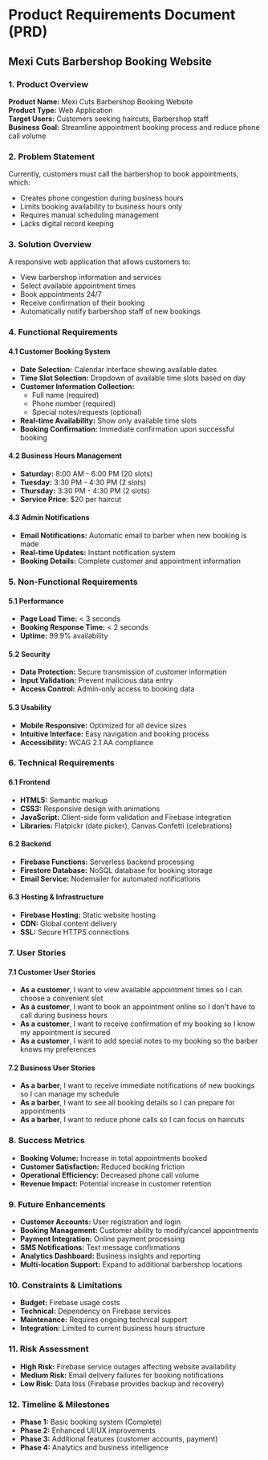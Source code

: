 # Product Requirements Document (PRD)
## Mexi Cuts Barbershop Booking Website

### 1. Product Overview
**Product Name:** Mexi Cuts Barbershop Booking Website  
**Product Type:** Web Application  
**Target Users:** Customers seeking haircuts, Barbershop staff  
**Business Goal:** Streamline appointment booking process and reduce phone call volume  

### 2. Problem Statement
Currently, customers must call the barbershop to book appointments, which:
- Creates phone congestion during business hours
- Limits booking availability to business hours only
- Requires manual scheduling management
- Lacks digital record keeping

### 3. Solution Overview
A responsive web application that allows customers to:
- View barbershop information and services
- Select available appointment times
- Book appointments 24/7
- Receive confirmation of their booking
- Automatically notify barbershop staff of new bookings

### 4. Functional Requirements

#### 4.1 Customer Booking System
- **Date Selection:** Calendar interface showing available dates
- **Time Slot Selection:** Dropdown of available time slots based on day
- **Customer Information Collection:**
  - Full name (required)
  - Phone number (required)
  - Special notes/requests (optional)
- **Real-time Availability:** Show only available time slots
- **Booking Confirmation:** Immediate confirmation upon successful booking

#### 4.2 Business Hours Management
- **Saturday:** 8:00 AM - 6:00 PM (20 slots)
- **Tuesday:** 3:30 PM - 4:30 PM (2 slots)
- **Thursday:** 3:30 PM - 4:30 PM (2 slots)
- **Service Price:** $20 per haircut

#### 4.3 Admin Notifications
- **Email Notifications:** Automatic email to barber when new booking is made
- **Real-time Updates:** Instant notification system
- **Booking Details:** Complete customer and appointment information

### 5. Non-Functional Requirements

#### 5.1 Performance
- **Page Load Time:** < 3 seconds
- **Booking Response Time:** < 2 seconds
- **Uptime:** 99.9% availability

#### 5.2 Security
- **Data Protection:** Secure transmission of customer information
- **Input Validation:** Prevent malicious data entry
- **Access Control:** Admin-only access to booking data

#### 5.3 Usability
- **Mobile Responsive:** Optimized for all device sizes
- **Intuitive Interface:** Easy navigation and booking process
- **Accessibility:** WCAG 2.1 AA compliance

### 6. Technical Requirements

#### 6.1 Frontend
- **HTML5:** Semantic markup
- **CSS3:** Responsive design with animations
- **JavaScript:** Client-side form validation and Firebase integration
- **Libraries:** Flatpickr (date picker), Canvas Confetti (celebrations)

#### 6.2 Backend
- **Firebase Functions:** Serverless backend processing
- **Firestore Database:** NoSQL database for booking storage
- **Email Service:** Nodemailer for automated notifications

#### 6.3 Hosting & Infrastructure
- **Firebase Hosting:** Static website hosting
- **CDN:** Global content delivery
- **SSL:** Secure HTTPS connections

### 7. User Stories

#### 7.1 Customer User Stories
- **As a customer**, I want to view available appointment times so I can choose a convenient slot
- **As a customer**, I want to book an appointment online so I don't have to call during business hours
- **As a customer**, I want to receive confirmation of my booking so I know my appointment is secured
- **As a customer**, I want to add special notes to my booking so the barber knows my preferences

#### 7.2 Business User Stories
- **As a barber**, I want to receive immediate notifications of new bookings so I can manage my schedule
- **As a barber**, I want to see all booking details so I can prepare for appointments
- **As a barber**, I want to reduce phone calls so I can focus on haircuts

### 8. Success Metrics
- **Booking Volume:** Increase in total appointments booked
- **Customer Satisfaction:** Reduced booking friction
- **Operational Efficiency:** Decreased phone call volume
- **Revenue Impact:** Potential increase in customer retention

### 9. Future Enhancements
- **Customer Accounts:** User registration and login
- **Booking Management:** Customer ability to modify/cancel appointments
- **Payment Integration:** Online payment processing
- **SMS Notifications:** Text message confirmations
- **Analytics Dashboard:** Business insights and reporting
- **Multi-location Support:** Expand to additional barbershop locations

### 10. Constraints & Limitations
- **Budget:** Firebase usage costs
- **Technical:** Dependency on Firebase services
- **Maintenance:** Requires ongoing technical support
- **Integration:** Limited to current business hours structure

### 11. Risk Assessment
- **High Risk:** Firebase service outages affecting website availability
- **Medium Risk:** Email delivery failures for booking notifications
- **Low Risk:** Data loss (Firebase provides backup and recovery)

### 12. Timeline & Milestones
- **Phase 1:** Basic booking system (Complete)
- **Phase 2:** Enhanced UI/UX improvements
- **Phase 3:** Additional features (customer accounts, payment)
- **Phase 4:** Analytics and business intelligence 